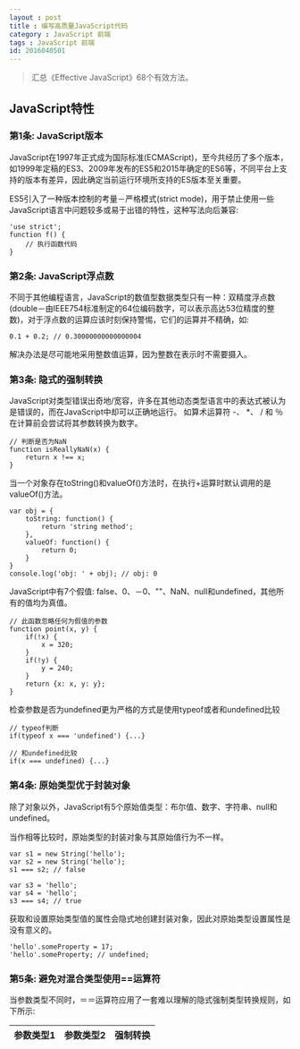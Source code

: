 ```yaml
---
layout : post
title : 编写高质量JavaScript代码
category : JavaScript 前端
tags : JavaScript 前端
id: 2016040501
---
```


> 汇总《Effective JavaScript》68个有效方法。

## JavaScript特性

### **第1条: JavaScript版本**

JavaScript在1997年正式成为国际标准(ECMAScript)，至今共经历了多个版本，如1999年定稿的ES3、2009年发布的ES5和2015年确定的ES6等，不同平台上支持的版本有差异，因此确定当前运行环境所支持的ES版本至关重要。

ES5引入了一种版本控制的考量－严格模式(strict mode)，用于禁止使用一些JavaScript语言中问题较多或易于出错的特性，这种写法向后兼容:

	'use strict';
	function f() {
		// 执行函数代码
	}

### **第2条: JavaScript浮点数**

不同于其他编程语言，JavaScript的数值型数据类型只有一种：双精度浮点数(double－由IEEE754标准制定的64位编码数字，可以表示高达53位精度的整数)，对于浮点数的运算应该时刻保持警惕，它们的运算并不精确，如:
	
	0.1 + 0.2; // 0.30000000000000004

解决办法是尽可能地采用整数值运算，因为整数在表示时不需要摄入。

### **第3条: 隐式的强制转换**

JavaScript对类型错误出奇地/宽容，许多在其他动态类型语言中的表达式被认为是错误的，而在JavaScript中却可以正确地运行。
如算术运算符 -、 *、 / 和 ％ 在计算前会尝试将其参数转换为数字。
	
	// 判断是否为NaN
	function isReallyNaN(x) {
		return x !== x;
	}


当一个对象存在toString()和valueOf()方法时，在执行+运算时默认调用的是valueOf()方法。

	var obj = {
		toString: function() {
			return 'string method';
		},
		valueOf: function() {
			return 0;
		}
	}
	console.log('obj: ' + obj); // obj: 0

JavaScript中有7个假值: false、0、－0、""、NaN、null和undefined，其他所有的值均为真值。

	// 此函数忽略任何为假值的参数
	function point(x, y) {
		if(!x) {
			x = 320;
		}
		if(!y) {
			y = 240;
		}
		return {x: x, y: y};
	}

检查参数是否为undefined更为严格的方式是使用typeof或者和undefined比较

	// typeof判断
	if(typeof x === 'undefined') {...}
	
	// 和undefined比较
	if(x === undefined) {...}

### **第4条: 原始类型优于封装对象**

除了对象以外，JavaScript有5个原始值类型：布尔值、数字、字符串、null和undefined。

当作相等比较时，原始类型的封装对象与其原始值行为不一样。

	var s1 = new String('hello');
	var s2 = new String('hello');
	s1 === s2; // false

	var s3 = 'hello';
	var s4 = 'hello';
	s3 === s4; // true

获取和设置原始类型值的属性会隐式地创建封装对象，因此对原始类型设置属性是没有意义的。

	'hello'.someProperty = 17;
	'hello'.someProperty; // undefined;

### **第5条: 避免对混合类型使用==运算符**

当参数类型不同时，＝＝运算符应用了一套难以理解的隐式强制类型转换规则，如下所示:

|   参数类型1    |  参数类型2   |  强制转换 |
| :-----------: | :-----------:  | :-------: |


